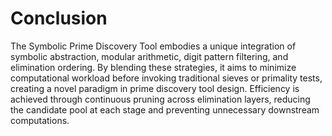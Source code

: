 # Conclusion

The Symbolic Prime Discovery Tool embodies a unique integration of symbolic abstraction, modular arithmetic, digit pattern filtering, and elimination ordering. By blending these strategies, it aims to minimize computational workload before invoking traditional sieves or primality tests, creating a novel paradigm in prime discovery tool design. Efficiency is achieved through continuous pruning across elimination layers, reducing the candidate pool at each stage and preventing unnecessary downstream computations.

